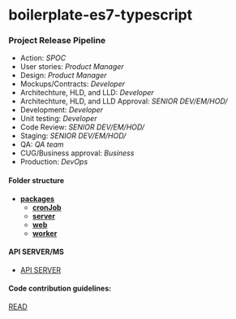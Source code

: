 # boilerplate-es7-typescript

### Project Release Pipeline
- Action: *SPOC*
- User stories: *Product Manager*
- Design: *Product Manager*
- Mockups/Contracts: *Developer*
- Architechture, HLD, and LLD: *Developer*
- Architechture, HLD, and LLD Approval: *SENIOR DEV/EM/HOD/*
- Development: *Developer*
- Unit testing: *Developer*
- Code Review: *SENIOR DEV/EM/HOD/*
- Staging: *SENIOR DEV/EM/HOD/*
- QA: *QA team*
- CUG/Business approval: *Business*
- Production: *DevOps*

#### Folder structure
<!-- starts here -->

- [**packages**](packages)
    - [**cronJob**](packages/cronJob)
    - [**server**](packages/server)
    - [**web**](packages/web)
    - [**worker**](packages/worker)

<!-- ends here -->

#### API SERVER/MS
 - [API SERVER](packages/server/README.md#section)

#### Code contribution guidelines:
[READ](https://docs.google.com/document/d/1ILol-Wq38pp31KhtHWF5eBQr7-7NDG4szgUBJ70zXlQ/edit)
